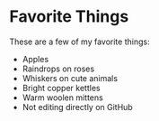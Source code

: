 # Favorite Things

These are a few of my favorite things:

- Apples
- Raindrops on roses
- Whiskers on cute animals
- Bright copper kettles
- Warm woolen mittens
- Not editing directly on GitHub
